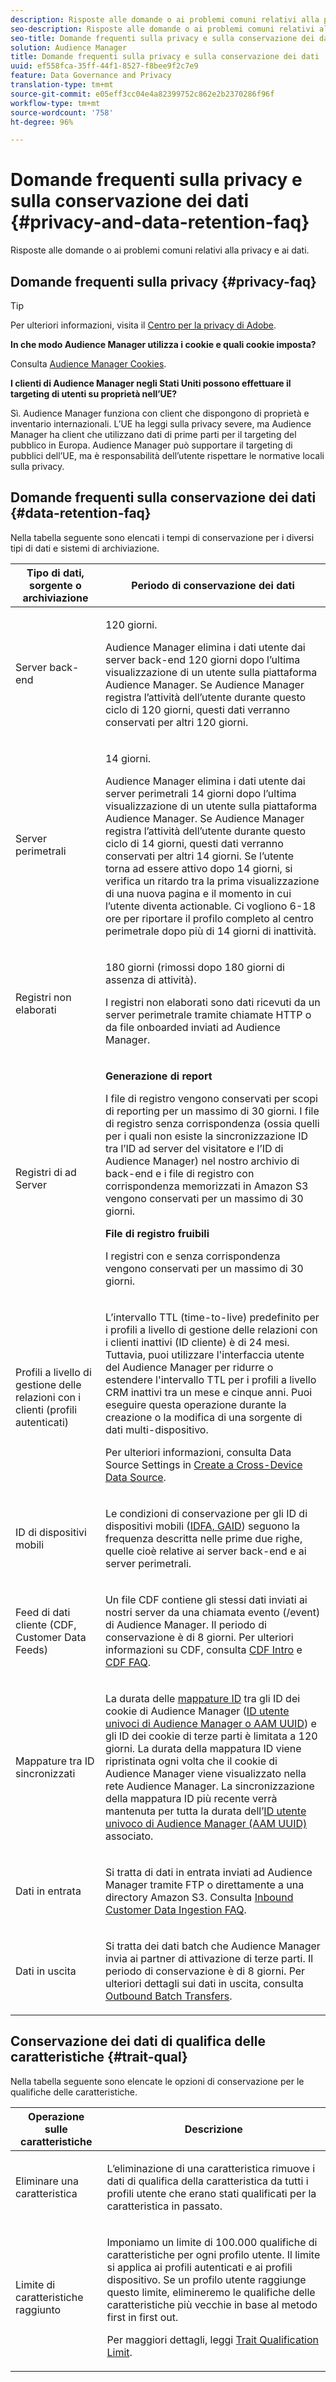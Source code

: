 ```yaml
---
description: Risposte alle domande o ai problemi comuni relativi alla privacy e ai dati.
seo-description: Risposte alle domande o ai problemi comuni relativi alla privacy e ai dati.
seo-title: Domande frequenti sulla privacy e sulla conservazione dei dati
solution: Audience Manager
title: Domande frequenti sulla privacy e sulla conservazione dei dati
uuid: ef558fca-35ff-44f1-8527-f8bee9f2c7e9
feature: Data Governance and Privacy
translation-type: tm+mt
source-git-commit: e05eff3cc04e4a82399752c862e2b2370286f96f
workflow-type: tm+mt
source-wordcount: '758'
ht-degree: 96%

---
```



# Domande frequenti sulla privacy e sulla conservazione dei dati {#privacy-and-data-retention-faq}

Risposte alle domande o ai problemi comuni relativi alla privacy e ai dati.

<!-- faq_privacy.xml -->

## Domande frequenti sulla privacy {#privacy-faq}

>[!TIP]
>
>Per ulteriori informazioni, visita il [Centro per la privacy di Adobe](https://www.adobe.com/it/privacy.html).

**In che modo Audience Manager utilizza i cookie e quali cookie imposta?**

Consulta [Audience Manager Cookies](https://docs.adobe.com/content/help/it-IT/core-services/interface/ec-cookies/cookies-am.html).

**I clienti di Audience Manager negli Stati Uniti possono effettuare il targeting di utenti su proprietà nell’UE?**

Sì. Audience Manager funziona con client che dispongono di proprietà e inventario internazionali. L’UE ha leggi sulla privacy severe, ma Audience Manager ha client che utilizzano dati di prime parti per il targeting del pubblico in Europa. Audience Manager può supportare il targeting di pubblici dell’UE, ma è responsabilità dell’utente rispettare le normative locali sulla privacy.

<!-- 

<p> <b>Why does the IP address need to be removed from log files?</b> </p> 
<p>While still an open question in the US, regulators in Europe consider IP addresses as personally identifiable information (PII). As a result, companies that collect IP addresses in the EU are subject to strict data processing requirements. To support expansion into the EU, and help reduce compliance requirements for our customers, we remove IP addresses from log files. Also, this change addresses where we believe industry self-regulation and legally required regulations are moving within the United States. Removing IP addresses is a proactive change that will help Audience Manager (and our partners) comply with existing and future PII-related legislation. </p>

 -->

## Domande frequenti sulla conservazione dei dati {#data-retention-faq}

Nella tabella seguente sono elencati i tempi di conservazione per i diversi tipi di dati e sistemi di archiviazione.

<table id="table_21C0B13A57A44DE0999FB33F363C88F6"> 
 <thead> 
  <tr> 
   <th colname="col1" class="entry"> Tipo di dati, sorgente o archiviazione </th> 
   <th colname="col2" class="entry"> Periodo di conservazione dei dati </th> 
  </tr> 
 </thead>
 <tbody> 
  <tr> 
   <td colname="col1"> <p>Server back-end </p> </td> 
   <td colname="col2"> <p>120 giorni. </p> <p> Audience Manager elimina i dati utente dai server back-end 120 giorni dopo l’ultima visualizzazione di un utente sulla piattaforma Audience Manager. Se <span class="keyword">Audience Manager</span> registra l’attività dell’utente durante questo ciclo di 120 giorni, questi dati verranno conservati per altri 120 giorni. </p> </td> 
  </tr> 
  <tr> 
   <td colname="col1"> <p>Server perimetrali </p> </td> 
   <td colname="col2"> <p> 14 giorni. </p> <p>Audience Manager elimina i dati utente dai server perimetrali 14 giorni dopo l’ultima visualizzazione di un utente sulla piattaforma Audience Manager. Se <span class="keyword">Audience Manager</span> registra l’attività dell’utente durante questo ciclo di 14 giorni, questi dati verranno conservati per altri 14 giorni. Se l’utente torna ad essere attivo dopo 14 giorni, si verifica un ritardo tra la prima visualizzazione di una nuova pagina e il momento in cui l’utente diventa actionable. Ci vogliono 6-18 ore per riportare il profilo completo al centro perimetrale dopo più di 14 giorni di inattività. </p> </td> 
  </tr> 
  <tr> 
   <td colname="col1"> <p>Registri non elaborati </p> </td> 
   <td colname="col2"> <p>180 giorni (rimossi dopo 180 giorni di assenza di attività). </p> <p>I registri non elaborati sono dati ricevuti da un server perimetrale tramite chiamate HTTP o da file onboarded inviati ad <span class="keyword">Audience Manager</span>. </p> </td> 
  </tr> 
  <tr> 
   <td colname="col1"> <p>Registri di ad Server </p> </td> 
   <td colname="col2"> <p><b>Generazione di report</b> </p> <p>I file di registro vengono conservati per scopi di reporting per un massimo di 30 giorni. I file di registro senza corrispondenza (ossia quelli per i quali non esiste la sincronizzazione ID tra l’ID ad server del visitatore e l’ID di <span class="keyword"> Audience Manager</span>) nel nostro archivio di back-end e i file di registro con corrispondenza memorizzati in <span class="keyword">Amazon S3</span> vengono conservati per un massimo di 30 giorni. </p> <p><b>File di registro fruibili</b> </p> <p>I registri con e senza corrispondenza vengono conservati per un massimo di 30 giorni. </p> </td> 
  </tr> 
  <tr> 
   <td colname="col1"> <p>Profili a livello di gestione delle relazioni con i clienti (profili autenticati) </p> </td> 
   <td colname="col2"> <p>L’intervallo TTL (time-to-live) predefinito per i profili a livello di gestione delle relazioni con i clienti inattivi (ID cliente) è di 24 mesi. Tuttavia, puoi utilizzare l'interfaccia utente del Audience Manager  per ridurre o estendere l'intervallo TTL per i profili a livello CRM inattivi tra un mese e cinque anni. Puoi eseguire questa operazione durante la creazione o la modifica di una sorgente di dati multi-dispositivo.</p> <p>Per ulteriori informazioni, consulta Data Source Settings in <a href="../features/profile-merge-rules/merge-rules-start.md#settings">Create a Cross-Device Data Source</a>.</p> </td> 
  </tr> 
  <tr> 
   <td colname="col1"> <p>ID di dispositivi mobili </p> </td> 
   <td colname="col2"> <p>Le condizioni di conservazione per gli ID di dispositivi mobili (<a href="../reference/ids-in-aam.md">IDFA, GAID</a>) seguono la frequenza descritta nelle prime due righe, quelle cioè relative ai server back-end e ai server perimetrali. </p> </td> 
  </tr> 
  <tr> 
   <td colname="col1"> <p>Feed di dati cliente (CDF, Customer Data Feeds) </p> </td> 
   <td colname="col2"> <p>Un file CDF contiene gli stessi dati inviati ai nostri server da una chiamata evento (/event) di <span class="keyword"> Audience Manager</span>. Il periodo di conservazione è di 8 giorni. Per ulteriori informazioni su CDF, consulta <a href="../features/cdf-files.md">CDF Intro</a> e <a href="../faq/faq-cdf.md">CDF FAQ</a>. </p> </td> 
  </tr> 
  <tr> 
   <td colname="col1"> <p>Mappature tra ID sincronizzati </p> </td> 
   <td colname="col2"> <p>La durata delle <a href="../features/administration/usage-limits.md#id-mapping-limits">mappature ID</a> tra gli ID dei cookie di Audience Manager (<a href="../reference/ids-in-aam.md">ID utente univoci di Audience Manager o AAM UUID</a>) e gli ID dei cookie di terze parti è limitata a 120 giorni. La durata della mappatura ID viene ripristinata ogni volta che il cookie di Audience Manager viene visualizzato nella rete Audience Manager. La sincronizzazione della mappatura ID più recente verrà mantenuta per tutta la durata dell’<a href="../reference/ids-in-aam.md">ID utente univoco di Audience Manager (AAM UUID)</a> associato.</p></td> 
  </tr> 
  <tr> 
   <td colname="col1"> <p>Dati in entrata </p> </td> 
   <td colname="col2"> <p>Si tratta di dati in entrata inviati ad <span class="keyword">Audience Manager</span> tramite FTP o direttamente a una directory <span class="keyword">Amazon S3</span>. Consulta <a href="../faq/faq-inbound-data-ingestion.md">Inbound Customer Data Ingestion FAQ</a>. </p> </td> 
  </tr> 
  <tr> 
   <td colname="col1"> <p>Dati in uscita </p> </td> 
   <td colname="col2"> <p>Si tratta dei dati batch che <span class="keyword">Audience Manager</span> invia ai partner di attivazione di terze parti. Il periodo di conservazione è di 8 giorni. Per ulteriori dettagli sui dati in uscita, consulta <a href="../integration/receiving-audience-data/batch-outbound-transfers/outbound-file-name-contents.md">Outbound Batch Transfers</a>. </p> </td> 
  </tr> 
 </tbody> 
</table>

## Conservazione dei dati di qualifica delle caratteristiche {#trait-qual}

Nella tabella seguente sono elencate le opzioni di conservazione per le qualifiche delle caratteristiche.

<table id="table_7FB42BEF138540AAB6869995C1AB8D3F"> 
 <thead> 
  <tr> 
   <th colname="col1" class="entry"> Operazione sulle caratteristiche </th> 
   <th colname="col2" class="entry"> Descrizione </th> 
  </tr>
 </thead>
 <tbody> 
  <tr> 
   <td colname="col1"> <p>Eliminare una caratteristica </p> </td> 
   <td colname="col2"> <p>L’eliminazione di una caratteristica rimuove i dati di qualifica della caratteristica da tutti i profili utente che erano stati qualificati per la caratteristica in passato. </p> </td> 
  </tr> 
  <tr> 
   <td colname="col1"> <p>Limite di caratteristiche raggiunto </p> </td> 
   <td colname="col2"> <p>Imponiamo un limite di 100.000 qualifiche di caratteristiche per ogni profilo utente. Il limite si applica ai profili autenticati e ai profili dispositivo. Se un profilo utente raggiunge questo limite, elimineremo le qualifiche delle caratteristiche più vecchie in base al metodo first in first out. </p> <p>Per maggiori dettagli, leggi <a href="../features/traits/trait-and-segment-qualification-reference.md#trait-qualification-limit">Trait Qualification Limit</a>. </p> </td> 
  </tr> 
 </tbody> 
</table>

